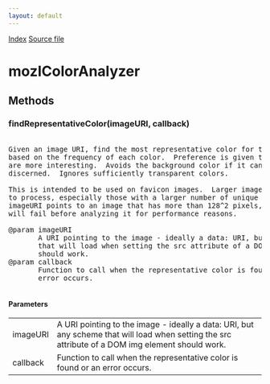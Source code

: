 ```yaml
---
layout: default
---
```

<div id='links'><a href="../index.html">Index</a>
<a href="http://dxr.mozilla.org/mozilla-central/source/toolkit/components/places/mozIColorAnalyzer.idl">Source file</a>
</div>

# mozIColorAnalyzer #

## Methods ##

### findRepresentativeColor(imageURI, callback) ###
<pre>  
Given an image URI, find the most representative color for that image  
based on the frequency of each color.  Preference is given to colors that  
are more interesting.  Avoids the background color if it can be  
discerned.  Ignores sufficiently transparent colors.  
  
This is intended to be used on favicon images.  Larger images take longer  
to process, especially those with a larger number of unique colors.  If  
imageURI points to an image that has more than 128^2 pixels, this method  
will fail before analyzing it for performance reasons.  
  
@param imageURI  
       A URI pointing to the image - ideally a data: URI, but any scheme  
       that will load when setting the src attribute of a DOM img element  
       should work.  
@param callback  
       Function to call when the representative color is found or an  
       error occurs.  
  
</pre>
#### Parameters ####

<table>

<tr>
<td>imageURI</td>
<td>       A URI pointing to the image - ideally a data: URI, but any scheme  
       that will load when setting the src attribute of a DOM img element  
       should work.  
</td>
</tr>

<tr>
<td>callback</td>
<td>       Function to call when the representative color is found or an  
       error occurs.  
</td>
</tr>

</table>
